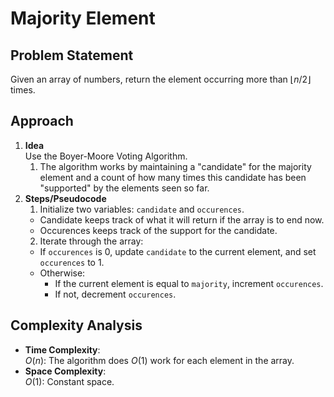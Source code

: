# Majority Element

## Problem Statement
Given an array of numbers, return the element occurring more than $\lfloor n / 2 \rfloor$ times.

## Approach
1. **Idea**  
   Use the Boyer-Moore Voting Algorithm. 
   1. The algorithm works by maintaining a "candidate" for the majority element and a count of how many times this candidate has been "supported" by the elements seen so far.
2. **Steps/Pseudocode**  
   1. Initialize two variables: `candidate` and `occurences`.
    * Candidate keeps track of what it will return if the array is to end now.
    * Occurences keeps track of the support for the candidate.
   2. Iterate through the array:
    * If `occurences` is 0, update `candidate` to the current element, and set `occurences` to 1.
    * Otherwise: 
        * If the current element is equal to `majority`, increment `occurences`.
        * If not, decrement `occurences`.

## Complexity Analysis
- **Time Complexity**:  
  $O(n)$: The algorithm does $O(1)$ work for each element in the array.
- **Space Complexity**:  
  $O(1)$: Constant space.

